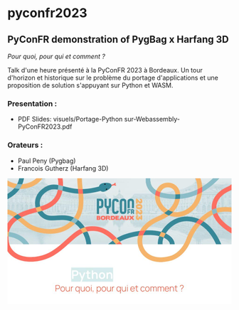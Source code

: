 # pyconfr2023

## PyConFR demonstration of PygBag x Harfang 3D

_Pour quoi, pour qui et comment ?_

Talk d'une heure présenté à la PyConFR 2023 à Bordeaux. Un tour d'horizon et historique sur le problème du portage d'applications et une proposition de solution s'appuyant sur Python et WASM.

### Presentation :

 - PDF Slides: visuels/Portage-Python sur-Webassembly-PyConFR2023.pdf

### Orateurs : 

- Paul Peny (Pygbag)
- Francois Gutherz (Harfang 3D)

![intro slide](visuels/pyconfr_intro.jpg)
